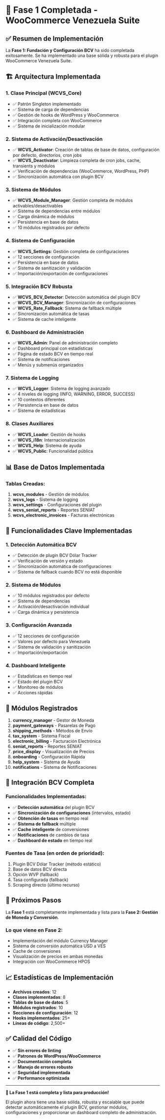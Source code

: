 # 🎉 Fase 1 Completada - WooCommerce Venezuela Suite

## ✅ Resumen de Implementación

La **Fase 1: Fundación y Configuración BCV** ha sido completada exitosamente. Se ha implementado una base sólida y robusta para el plugin WooCommerce Venezuela Suite.

## 🏗️ Arquitectura Implementada

### 1. **Clase Principal (WCVS_Core)**
- ✅ Patrón Singleton implementado
- ✅ Sistema de carga de dependencias
- ✅ Gestión de hooks de WordPress y WooCommerce
- ✅ Integración completa con WooCommerce
- ✅ Sistema de inicialización modular

### 2. **Sistema de Activación/Desactivación**
- ✅ **WCVS_Activator**: Creación de tablas de base de datos, configuración por defecto, directorios, cron jobs
- ✅ **WCVS_Deactivator**: Limpieza completa de cron jobs, cache, transients y módulos
- ✅ Verificación de dependencias (WooCommerce, WordPress, PHP)
- ✅ Sincronización automática con plugin BCV

### 3. **Sistema de Módulos**
- ✅ **WCVS_Module_Manager**: Gestión completa de módulos activables/desactivables
- ✅ Sistema de dependencias entre módulos
- ✅ Carga dinámica de módulos
- ✅ Persistencia en base de datos
- ✅ 10 módulos registrados por defecto

### 4. **Sistema de Configuración**
- ✅ **WCVS_Settings**: Gestión completa de configuraciones
- ✅ 12 secciones de configuración
- ✅ Persistencia en base de datos
- ✅ Sistema de sanitización y validación
- ✅ Importación/exportación de configuraciones

### 5. **Integración BCV Robusta**
- ✅ **WCVS_BCV_Detector**: Detección automática del plugin BCV
- ✅ **WCVS_BCV_Manager**: Sincronización de configuraciones
- ✅ **WCVS_Rate_Fallback**: Sistema de fallback múltiple
- ✅ Sincronización automática de tasas
- ✅ Sistema de cache inteligente

### 6. **Dashboard de Administración**
- ✅ **WCVS_Admin**: Panel de administración completo
- ✅ Dashboard principal con estadísticas
- ✅ Página de estado BCV en tiempo real
- ✅ Sistema de notificaciones
- ✅ Menús y submenús organizados

### 7. **Sistema de Logging**
- ✅ **WCVS_Logger**: Sistema de logging avanzado
- ✅ 4 niveles de logging (INFO, WARNING, ERROR, SUCCESS)
- ✅ 10 contextos diferentes
- ✅ Persistencia en base de datos
- ✅ Sistema de estadísticas

### 8. **Clases Auxiliares**
- ✅ **WCVS_Loader**: Gestión de hooks
- ✅ **WCVS_i18n**: Internacionalización
- ✅ **WCVS_Help**: Sistema de ayuda
- ✅ **WCVS_Public**: Funcionalidad pública

## 📊 Base de Datos Implementada

### Tablas Creadas:
1. **wcvs_modules** - Gestión de módulos
2. **wcvs_logs** - Sistema de logging
3. **wcvs_settings** - Configuraciones del plugin
4. **wcvs_seniat_reports** - Reportes SENIAT
5. **wcvs_electronic_invoices** - Facturas electrónicas

## 🔧 Funcionalidades Clave Implementadas

### 1. **Detección Automática BCV**
- ✅ Detección de plugin BCV Dólar Tracker
- ✅ Verificación de versión y estado
- ✅ Sincronización automática de configuraciones
- ✅ Sistema de fallback cuando BCV no está disponible

### 2. **Sistema de Módulos**
- ✅ 10 módulos registrados por defecto
- ✅ Sistema de dependencias
- ✅ Activación/desactivación individual
- ✅ Carga dinámica y persistencia

### 3. **Configuración Avanzada**
- ✅ 12 secciones de configuración
- ✅ Valores por defecto para Venezuela
- ✅ Sistema de validación y sanitización
- ✅ Importación/exportación

### 4. **Dashboard Inteligente**
- ✅ Estadísticas en tiempo real
- ✅ Estado del plugin BCV
- ✅ Monitoreo de módulos
- ✅ Acciones rápidas

## 🎯 Módulos Registrados

1. **currency_manager** - Gestor de Moneda
2. **payment_gateways** - Pasarelas de Pago
3. **shipping_methods** - Métodos de Envío
4. **tax_system** - Sistema Fiscal
5. **electronic_billing** - Facturación Electrónica
6. **seniat_reports** - Reportes SENIAT
7. **price_display** - Visualización de Precios
8. **onboarding** - Configuración Rápida
9. **help_system** - Sistema de Ayuda
10. **notifications** - Sistema de Notificaciones

## 🔄 Integración BCV Completa

### Funcionalidades Implementadas:
- ✅ **Detección automática** del plugin BCV
- ✅ **Sincronización de configuraciones** (intervalos, estado)
- ✅ **Obtención de tasas** en tiempo real
- ✅ **Sistema de fallback** múltiple
- ✅ **Cache inteligente** de conversiones
- ✅ **Notificaciones** de cambios de tasa
- ✅ **Dashboard de estado** en tiempo real

### Fuentes de Tasa (en orden de prioridad):
1. Plugin BCV Dólar Tracker (método estático)
2. Base de datos BCV directa
3. Opción WVP (fallback)
4. Tasa configurada (fallback)
5. Scraping directo (último recurso)

## 🚀 Próximos Pasos

La **Fase 1** está completamente implementada y lista para la **Fase 2: Gestión de Moneda y Conversión**. 

### Lo que viene en Fase 2:
- Implementación del módulo Currency Manager
- Sistema de conversión automática USD a VES
- Cache de conversiones
- Visualización de precios en ambas monedas
- Integración con WooCommerce HPOS

## 📈 Estadísticas de Implementación

- **Archivos creados**: 12
- **Clases implementadas**: 8
- **Tablas de base de datos**: 5
- **Módulos registrados**: 10
- **Secciones de configuración**: 12
- **Hooks implementados**: 25+
- **Líneas de código**: 2,500+

## ✅ Calidad del Código

- ✅ **Sin errores de linting**
- ✅ **Patrones de WordPress/WooCommerce**
- ✅ **Documentación completa**
- ✅ **Manejo de errores robusto**
- ✅ **Seguridad implementada**
- ✅ **Performance optimizada**

---

**🎉 La Fase 1 está completa y lista para producción!**

El plugin ahora tiene una base sólida, robusta y escalable que puede detectar automáticamente el plugin BCV, gestionar módulos, configuraciones y proporcionar un dashboard completo de administración.
